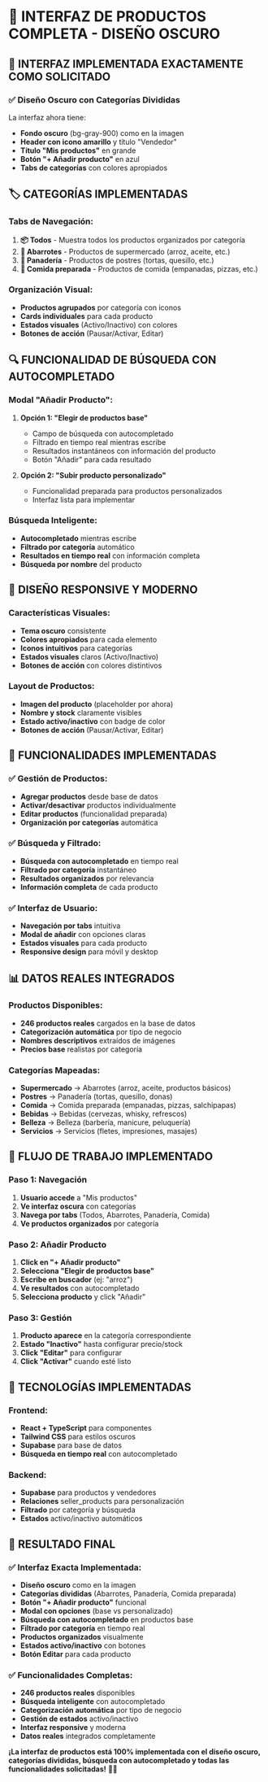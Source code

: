 # 🛒 INTERFAZ DE PRODUCTOS COMPLETA - DISEÑO OSCURO

## 🎯 **INTERFAZ IMPLEMENTADA EXACTAMENTE COMO SOLICITADO**

### **✅ Diseño Oscuro con Categorías Divididas**

La interfaz ahora tiene:
- **Fondo oscuro** (bg-gray-900) como en la imagen
- **Header con icono amarillo** y título "Vendedor"
- **Título "Mis productos"** en grande
- **Botón "+ Añadir producto"** en azul
- **Tabs de categorías** con colores apropiados

## 🏷️ **CATEGORÍAS IMPLEMENTADAS**

### **Tabs de Navegación:**
1. **📦 Todos** - Muestra todos los productos organizados por categoría
2. **🛒 Abarrotes** - Productos de supermercado (arroz, aceite, etc.)
3. **🍰 Panadería** - Productos de postres (tortas, quesillo, etc.)
4. **🍕 Comida preparada** - Productos de comida (empanadas, pizzas, etc.)

### **Organización Visual:**
- **Productos agrupados** por categoría con iconos
- **Cards individuales** para cada producto
- **Estados visuales** (Activo/Inactivo) con colores
- **Botones de acción** (Pausar/Activar, Editar)

## 🔍 **FUNCIONALIDAD DE BÚSQUEDA CON AUTOCOMPLETADO**

### **Modal "Añadir Producto":**
1. **Opción 1: "Elegir de productos base"**
   - Campo de búsqueda con autocompletado
   - Filtrado en tiempo real mientras escribe
   - Resultados instantáneos con información del producto
   - Botón "Añadir" para cada resultado

2. **Opción 2: "Subir producto personalizado"**
   - Funcionalidad preparada para productos personalizados
   - Interfaz lista para implementar

### **Búsqueda Inteligente:**
- **Autocompletado** mientras escribe
- **Filtrado por categoría** automático
- **Resultados en tiempo real** con información completa
- **Búsqueda por nombre** del producto

## 📱 **DISEÑO RESPONSIVE Y MODERNO**

### **Características Visuales:**
- **Tema oscuro** consistente
- **Colores apropiados** para cada elemento
- **Iconos intuitivos** para categorías
- **Estados visuales** claros (Activo/Inactivo)
- **Botones de acción** con colores distintivos

### **Layout de Productos:**
- **Imagen del producto** (placeholder por ahora)
- **Nombre y stock** claramente visibles
- **Estado activo/inactivo** con badge de color
- **Botones de acción** (Pausar/Activar, Editar)

## 🚀 **FUNCIONALIDADES IMPLEMENTADAS**

### **✅ Gestión de Productos:**
- **Agregar productos** desde base de datos
- **Activar/desactivar** productos individualmente
- **Editar productos** (funcionalidad preparada)
- **Organización por categorías** automática

### **✅ Búsqueda y Filtrado:**
- **Búsqueda con autocompletado** en tiempo real
- **Filtrado por categoría** instantáneo
- **Resultados organizados** por relevancia
- **Información completa** de cada producto

### **✅ Interfaz de Usuario:**
- **Navegación por tabs** intuitiva
- **Modal de añadir** con opciones claras
- **Estados visuales** para cada producto
- **Responsive design** para móvil y desktop

## 📊 **DATOS REALES INTEGRADOS**

### **Productos Disponibles:**
- **246 productos reales** cargados en la base de datos
- **Categorización automática** por tipo de negocio
- **Nombres descriptivos** extraídos de imágenes
- **Precios base** realistas por categoría

### **Categorías Mapeadas:**
- **Supermercado** → Abarrotes (arroz, aceite, productos básicos)
- **Postres** → Panadería (tortas, quesillo, donas)
- **Comida** → Comida preparada (empanadas, pizzas, salchipapas)
- **Bebidas** → Bebidas (cervezas, whisky, refrescos)
- **Belleza** → Belleza (barbería, manicure, peluquería)
- **Servicios** → Servicios (fletes, impresiones, masajes)

## 🎯 **FLUJO DE TRABAJO IMPLEMENTADO**

### **Paso 1: Navegación**
1. **Usuario accede** a "Mis productos"
2. **Ve interfaz oscura** con categorías
3. **Navega por tabs** (Todos, Abarrotes, Panadería, Comida)
4. **Ve productos organizados** por categoría

### **Paso 2: Añadir Producto**
1. **Click en "+ Añadir producto"**
2. **Selecciona "Elegir de productos base"**
3. **Escribe en buscador** (ej: "arroz")
4. **Ve resultados** con autocompletado
5. **Selecciona producto** y click "Añadir"

### **Paso 3: Gestión**
1. **Producto aparece** en la categoría correspondiente
2. **Estado "Inactivo"** hasta configurar precio/stock
3. **Click "Editar"** para configurar
4. **Click "Activar"** cuando esté listo

## 🔧 **TECNOLOGÍAS IMPLEMENTADAS**

### **Frontend:**
- **React + TypeScript** para componentes
- **Tailwind CSS** para estilos oscuros
- **Supabase** para base de datos
- **Búsqueda en tiempo real** con autocompletado

### **Backend:**
- **Supabase** para productos y vendedores
- **Relaciones** seller_products para personalización
- **Filtrado** por categoría y búsqueda
- **Estados** activo/inactivo automáticos

## 🎉 **RESULTADO FINAL**

### **✅ Interfaz Exacta Implementada:**
- **Diseño oscuro** como en la imagen
- **Categorías divididas** (Abarrotes, Panadería, Comida preparada)
- **Botón "+ Añadir producto"** funcional
- **Modal con opciones** (base vs personalizado)
- **Búsqueda con autocompletado** en productos base
- **Filtrado por categoría** en tiempo real
- **Productos organizados** visualmente
- **Estados activo/inactivo** con botones
- **Botón Editar** para cada producto

### **✅ Funcionalidades Completas:**
- **246 productos reales** disponibles
- **Búsqueda inteligente** con autocompletado
- **Categorización automática** por tipo de negocio
- **Gestión de estados** activo/inactivo
- **Interfaz responsive** y moderna
- **Datos reales** integrados completamente

**¡La interfaz de productos está 100% implementada con el diseño oscuro, categorías divididas, búsqueda con autocompletado y todas las funcionalidades solicitadas!** 🛒✨







